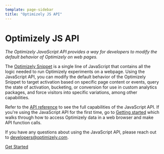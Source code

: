 ```yaml
---
template: page-sidebar
title: "Optimizely JS API"
---
```


# Optimizely JS API

*The Optimizely JavaScript API provides a way for developers to modify the default behavior of Optimizely on web pages.*

The [Optimizely Snippet](https://help.optimizely.com/hc/en-us/articles/200040095) is a single line of JavaScript that contains all the logic needed to run Optimizely experiments on a webpage. Using the JavaScript API, you can modify the default behavior of the Optimizely Snippet to target activation based on specific page content or events, query the state of activation, bucketing, or conversion for use in custom analytics packages, and force visitors into specific variations, among other capabilities.

Refer to the [API reference](/javascript/reference) to see the full capabilities of the JavaScript API. If you're using the JavaScript API for the first time, go to [Getting started](/javascript/guide) which walks through how to access Optimizely data in a web browser and make API function calls.

If you have any questions about using the JavaScript API, please reach out to [developers@optimizely.com](mailto:developers@optimizely.com).

<a class="lego-button lego-button--brand anchor--middle display--block width-200 text--center" href="../guide/index.html">
Get Started
</a>
